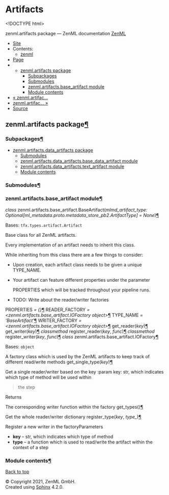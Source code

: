 # Artifacts

&lt;!DOCTYPE html&gt;

zenml.artifacts package — ZenML documentation  [ZenML](https://github.com/zenml-io/zenml/tree/f72adcd1e42495f4df75b34799ad8ac19cae3e95/docs/sphinx_docs/_build/html/index.html)

*  [Site](https://github.com/zenml-io/zenml/tree/f72adcd1e42495f4df75b34799ad8ac19cae3e95/docs/sphinx_docs/_build/html/index.html)
  * Contents:
    * [zenml](https://github.com/zenml-io/zenml/tree/f72adcd1e42495f4df75b34799ad8ac19cae3e95/docs/sphinx_docs/_build/html/modules.html)
*  [Page](zenml.artifacts.md)
  * * [zenml.artifacts package](zenml.artifacts.md)
      * [Subpackages](zenml.artifacts.md#subpackages)
      * [Submodules](zenml.artifacts.md#submodules)
      * [zenml.artifacts.base\_artifact module](zenml.artifacts.md#module-zenml.artifacts.base_artifact)
      * [Module contents](zenml.artifacts.md#module-zenml.artifacts)
* [ « zenml.artifac...](zenml.artifact_stores.md)
* [ zenml.artifac... »](https://github.com/zenml-io/zenml/tree/f72adcd1e42495f4df75b34799ad8ac19cae3e95/docs/sphinx_docs/_build/html/zenml.artifacts.data_artifacts.html)
*  [Source](https://github.com/zenml-io/zenml/tree/f72adcd1e42495f4df75b34799ad8ac19cae3e95/docs/sphinx_docs/_build/html/_sources/zenml.artifacts.rst.txt)

## zenml.artifacts package[¶](zenml.artifacts.md#zenml-artifacts-package)

### Subpackages[¶](zenml.artifacts.md#subpackages)

* [zenml.artifacts.data\_artifacts package](https://github.com/zenml-io/zenml/tree/f72adcd1e42495f4df75b34799ad8ac19cae3e95/docs/sphinx_docs/_build/html/zenml.artifacts.data_artifacts.html)
  * [Submodules](https://github.com/zenml-io/zenml/tree/f72adcd1e42495f4df75b34799ad8ac19cae3e95/docs/sphinx_docs/_build/html/zenml.artifacts.data_artifacts.html#submodules)
  * [zenml.artifacts.data\_artifacts.base\_data\_artifact module](https://github.com/zenml-io/zenml/tree/f72adcd1e42495f4df75b34799ad8ac19cae3e95/docs/sphinx_docs/_build/html/zenml.artifacts.data_artifacts.html#module-zenml.artifacts.data_artifacts.base_data_artifact)
  * [zenml.artifacts.data\_artifacts.text\_artifact module](https://github.com/zenml-io/zenml/tree/f72adcd1e42495f4df75b34799ad8ac19cae3e95/docs/sphinx_docs/_build/html/zenml.artifacts.data_artifacts.html#module-zenml.artifacts.data_artifacts.text_artifact)
  * [Module contents](https://github.com/zenml-io/zenml/tree/f72adcd1e42495f4df75b34799ad8ac19cae3e95/docs/sphinx_docs/_build/html/zenml.artifacts.data_artifacts.html#module-zenml.artifacts.data_artifacts)

### Submodules[¶](zenml.artifacts.md#submodules)

### zenml.artifacts.base\_artifact module[¶](zenml.artifacts.md#module-zenml.artifacts.base_artifact)

 _class_ zenml.artifacts.base\_artifact.BaseArtifact\(_mlmd\_artifact\_type: Optional\[ml\_metadata.proto.metadata\_store\_pb2.ArtifactType\] = None_\)[¶](zenml.artifacts.md#zenml.artifacts.base_artifact.BaseArtifact)

Bases: `tfx.types.artifact.Artifact`

Base class for all ZenML artifacts.

Every implementation of an artifact needs to inherit this class.

While inheriting from this class there are a few things to consider:

* Upon creation, each artifact class needs to be given a unique TYPE\_NAME.
* Your artifact can feature different properties under the parameter

  PROPERTIES which will be tracked throughout your pipeline runs.

* TODO: Write about the reader/writer factories

 PROPERTIES _= {}_[¶](zenml.artifacts.md#zenml.artifacts.base_artifact.BaseArtifact.PROPERTIES) READER\_FACTORY _= &lt;zenml.artifacts.base\_artifact.IOFactory object&gt;_[¶](zenml.artifacts.md#zenml.artifacts.base_artifact.BaseArtifact.READER_FACTORY) TYPE\_NAME _= 'BaseArtifact'_[¶](zenml.artifacts.md#zenml.artifacts.base_artifact.BaseArtifact.TYPE_NAME) WRITER\_FACTORY _= &lt;zenml.artifacts.base\_artifact.IOFactory object&gt;_[¶](zenml.artifacts.md#zenml.artifacts.base_artifact.BaseArtifact.WRITER_FACTORY) get\_reader\(_key_\)[¶](zenml.artifacts.md#zenml.artifacts.base_artifact.BaseArtifact.get_reader) get\_writer\(_key_\)[¶](zenml.artifacts.md#zenml.artifacts.base_artifact.BaseArtifact.get_writer) _classmethod_ register\_reader\(_key_, _func_\)[¶](zenml.artifacts.md#zenml.artifacts.base_artifact.BaseArtifact.register_reader) _classmethod_ register\_writer\(_key_, _func_\)[¶](zenml.artifacts.md#zenml.artifacts.base_artifact.BaseArtifact.register_writer) _class_ zenml.artifacts.base\_artifact.IOFactory[¶](zenml.artifacts.md#zenml.artifacts.base_artifact.IOFactory)

Bases: `object`

A factory class which is used by the ZenML artifacts to keep track of different read/write methods get\_single\_type\(_key_\)[¶](zenml.artifacts.md#zenml.artifacts.base_artifact.IOFactory.get_single_type)

Get a single reader/writer based on the key :param key: str, which indicates which type of method will be used within

> the step

Returns

The corresponding writer function within the factory get\_types\(\)[¶](zenml.artifacts.md#zenml.artifacts.base_artifact.IOFactory.get_types)

Get the whole reader/writer dictionary register\_type\(_key_, _type\__\)[¶](zenml.artifacts.md#zenml.artifacts.base_artifact.IOFactory.register_type)

Register a new writer in the factoryParameters

* **key** – str, which indicates which type of method
* **type** – a function which is used to read/write the artifact within the context of a step

### Module contents[¶](zenml.artifacts.md#module-zenml.artifacts)

 [Back to top](zenml.artifacts.md)

 © Copyright 2021, ZenML GmbH.  
 Created using [Sphinx](http://sphinx-doc.org/) 4.2.0.  


